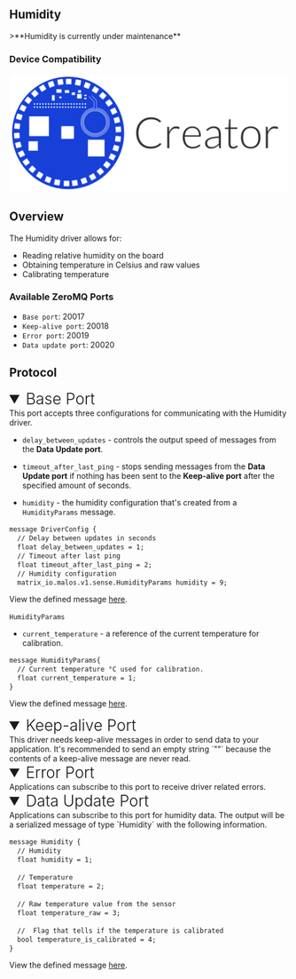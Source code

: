 <h2 style="padding-top:0">Humidity</h2>
>**Humidity is currently under maintenance**

### Device Compatibility
<img class="creator-compatibility-icon" src="../../img/creator-icon.svg">

## Overview

The Humidity driver allows for:

* Reading relative humidity on the board
* Obtaining temperature in Celsius and raw values
* Calibrating temperature

<h3 style="padding-top:0">Available ZeroMQ Ports</h3>

* `Base port`: 20017
* `Keep-alive port`: 20018
* `Error port`: 20019
* `Data update port`: 20020

## Protocol

<!-- Base PORT -->
<details open>
<summary style="font-size: 1.75rem; font-weight: 300;">Base Port</summary>
This port accepts three configurations for communicating with the Humidity driver. 

* `delay_between_updates` - controls the output speed of messages from the **Data Update port**. 

* `timeout_after_last_ping` - stops sending messages from the **Data Update port** if nothing has been sent to the **Keep-alive port** after the specified amount of seconds.

* `humidity` - the humidity configuration that's created from a `HumidityParams` message.

```language-protobuf
message DriverConfig {
  // Delay between updates in seconds
  float delay_between_updates = 1;
  // Timeout after last ping
  float timeout_after_last_ping = 2;
  // Humidity configuration
  matrix_io.malos.v1.sense.HumidityParams humidity = 9;
```
View the defined message <a href="https://github.com/matrix-io/protocol-buffers/blob/master/matrix_io/malos/v1/driver.proto" target="_blank">here</a>.

`HumidityParams`

* `current_temperature` - a reference of the current temperature for calibration.

```language-protobuf
message HumidityParams{
  // Current temperature °C used for calibration.
  float current_temperature = 1;
}
```
View the defined message <a href="https://github.com/matrix-io/protocol-buffers/blob/master/matrix_io/malos/v1/sense.proto" target="_blank">here</a>.
</details>



<!-- Keep-alive PORT -->
<details open>
<summary style="font-size: 1.75rem; font-weight: 300;">Keep-alive Port</summary>
This driver needs keep-alive messages in order to send data to your application. It's recommended to send an empty string `""` because the contents of a keep-alive message are never read.
</details>

<!-- Error PORT -->
<details open>
<summary style="font-size: 1.75rem; font-weight: 300;">Error Port</summary>
Applications can subscribe to this port to receive driver related errors.
</details>

<!-- Data Update PORT -->
<details open>
<summary style="font-size: 1.75rem; font-weight: 300;">Data Update Port</summary>
Applications can subscribe to this port for humidity data. The output will be a serialized message of type `Humidity` with the following information.

```language-protobuf
message Humidity {
  // Humidity
  float humidity = 1;

  // Temperature
  float temperature = 2;

  // Raw temperature value from the sensor
  float temperature_raw = 3;

  //  Flag that tells if the temperature is calibrated
  bool temperature_is_calibrated = 4;
}
```
View the defined message <a href="https://github.com/matrix-io/protocol-buffers/blob/65397022e73ac98ec2b217937f133a9eefbd8f01/matrix_io/malos/v1/sense.proto" target="_blank">here</a>.
</details>